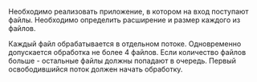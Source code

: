 Необходимо реализовать приложение, в котором на вход поступают файлы.
Необходимо определить расширение и размер каждого из файлов.

Каждый файл обрабатывается в отдельном потоке.
Одновременно допускается обработка не более 4 файлов.
Если количество файлов больше -  остальные файлы должны попадают в очередь.
Первый освободившийся поток должен начать обработку.

